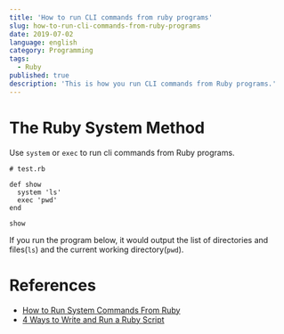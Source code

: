 ```yaml
---
title: 'How to run CLI commands from ruby programs'
slug: how-to-run-cli-commands-from-ruby-programs
date: 2019-07-02
language: english
category: Programming
tags:
  - Ruby
published: true
description: 'This is how you run CLI commands from Ruby programs.'
---
```


# The Ruby System Method

Use `system` or `exec` to run cli commands from Ruby programs.

```
# test.rb

def show
  system 'ls'
  exec 'pwd'
end

show
```

If you run the program below, it would output the list of directories and files(`ls`) and the current working directory(`pwd`).

# References

- [How to Run System Commands From Ruby](https://www.rubyguides.com/2018/12/ruby-system/)
- [4 Ways to Write and Run a Ruby Script](https://cobwwweb.com/four-ways-to-write-run-ruby-script)
